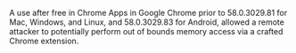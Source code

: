 A use after free in Chrome Apps in Google Chrome prior to 58.0.3029.81 for Mac, Windows, and Linux, and 58.0.3029.83 for Android, allowed a remote attacker to potentially perform out of bounds memory access via a crafted Chrome extension.